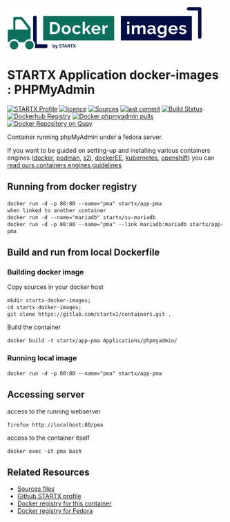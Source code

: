 [![startxfr/docker-images](https://raw.githubusercontent.com/startxfr/docker-images/master/travis/logo-small.svg?sanitize=true)](https://gitlab.com/startx1/containers)

# STARTX Application docker-images : PHPMyAdmin

[![STARTX Profile](https://img.shields.io/badge/provider-startx-green.svg)](https://github.com/startxfr) [![licence](https://img.shields.io/github/license/startxfr/docker-images.svg)](https://gitlab.com/startx1/containers) [![Sources](https://img.shields.io/badge/startxfr-docker--images-blue.svg)](https://gitlab.com/startx1/containers/tree/master/Services/phpmyadmin/) [![last commit](https://img.shields.io/github/last-commit/startxfr/docker-images.svg)](https://gitlab.com/startx1/containers) [![Build Status](https://travis-ci.org/startxfr/docker-images.svg?branch=master)](https://travis-ci.org/startxfr/docker-images) [![Dockerhub Registry](https://img.shields.io/docker/build/startx/app-phpmyadmin.svg)](https://hub.docker.com/r/startx/app-phpmyadmin) [![Docker phpmyadmin pulls](https://img.shields.io/docker/pulls/startx/app-phpmyadmin)](https://hub.docker.com/r/startx/app-phpmyadmin) [![Docker Repository on Quay](https://quay.io/repository/startx/phpmyadmin/status "Docker Repository on Quay")](https://quay.io/repository/startx/phpmyadmin)

Container running phpMyAdmin under a fedora server.

If you want to be guided on setting-up and installing various containers engines
([docker](https://github.com/startxfr/containers-engines/blob/master/Docker.md),
[podman](https://github.com/startxfr/containers-engines/blob/master/Podman.md),
[s2i](https://github.com/startxfr/containers-engines/blob/master/S2I.md),
[dockerEE](https://github.com/startxfr/containers-engines/blob/master/DockerEE.md),
[kubernetes](https://github.com/startxfr/containers-engines/blob/master/Kubernetes.md),
[openshift](https://github.com/startxfr/containers-engines/blob/master/Openshift.md))
you can [read ours containers engines guidelines](https://github.com/startxfr/containers-engines).

## Running from docker registry

    docker run -d -p 80:80 --name="pma" startx/app-pma
    when linked to another container
    docker run -d --name="mariadb" startx/sv-mariadb
    docker run -d -p 80:80 --name="pma" --link mariadb:mariadb startx/app-pma

## Build and run from local Dockerfile

### Building docker image

Copy sources in your docker host

    mkdir startx-docker-images;
    cd startx-docker-images;
    git clone https://gitlab.com/startx1/containers.git .

Build the container

    docker build -t startx/app-pma Applications/phpmyadmin/

### Running local image

    docker run -d -p 80:80 --name="pma" startx/app-pma

## Accessing server

access to the running webserver

    firefox http://localhost:80/pma

access to the container itself

    docker exec -it pma bash

## Related Resources

- [Sources files](https://gitlab.com/startx1/containers/tree/master/Applications/phpmyadmin)
- [Github STARTX profile](https://gitlab.com/startx1/containers)
- [Docker registry for this container](https://registry.hub.docker.com/u/startx/app-phpmyadmin/)
- [Docker registry for Fedora](https://registry.hub.docker.com/u/fedora/)
